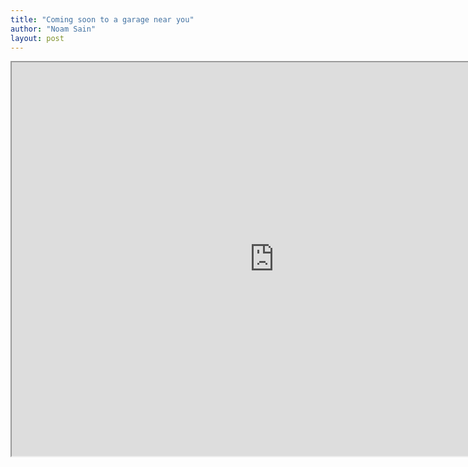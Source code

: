 ```yaml
---
title: "Coming soon to a garage near you"
author: "Noam Sain"
layout: post
---
```


<iframe height="630" width="840" src="https://www.youtube.com/embed/rAqPMJFaEdY?feature=oembed" title="The 2012 Pelosi GTxi SS/RT Sport Edition"></iframe>
